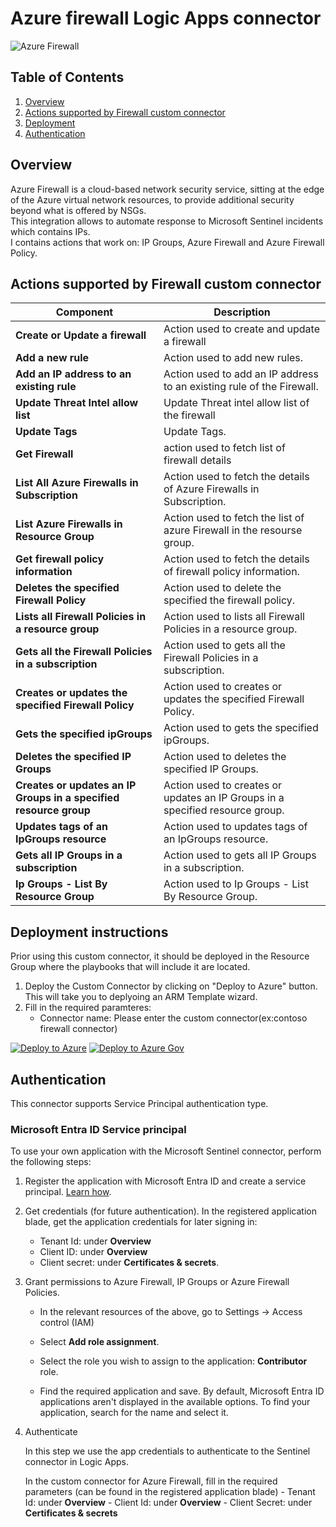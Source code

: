 # Azure firewall Logic Apps connector

![Azure Firewall](./AzureFirewallCustomConnector.png)<br>
## Table of Contents

1. [Overview](#overview)
1. [Actions supported by Firewall custom connector](#actions)
1. [Deployment](#deployment)
1. [Authentication](#Authentication)

<a name="overview">

## Overview
Azure Firewall is a cloud-based network security service, sitting at the edge of the Azure virtual network resources, to provide additional security beyond what is offered by NSGs. <br>
This integration allows to automate response to Microsoft Sentinel incidents which contains IPs. <br>
I contains actions that work on: IP Groups, Azure Firewall and Azure Firewall Policy.


<a name="actions">

## Actions supported by Firewall custom connector

| Component | Description |
| --------- | -------------- |
| **Create or Update a firewall** | Action used to create and update a firewall|
| **Add a new rule** | Action used to add new rules.|
| **Add an IP address to an existing rule** | Action used to add an IP address to an existing rule of the Firewall.|
| **Update Threat Intel allow list** |Update Threat intel allow list of the firewall|
| **Update Tags** |Update Tags.|
| **Get Firewall** | action used to fetch list of firewall details|
| **List All Azure Firewalls in Subscription** | Action used to fetch the details of Azure Firewalls in Subscription.|
| **List Azure Firewalls in Resource Group** | Action used to fetch the list of azure Firewall in the resourse group. |
| **Get firewall policy information** | Action used to fetch the details of firewall policy information. |
| **Deletes the specified Firewall Policy** | Action used to delete the specified the firewall policy. |
| **Lists all Firewall Policies in a resource group** | Action used to lists all Firewall Policies in a resource group. |
| **Gets all the Firewall Policies in a subscription** | Action used to gets all the Firewall Policies in a subscription. |
| **Creates or updates the specified Firewall Policy** | Action used to creates or updates the specified Firewall Policy. |
| **Gets the specified ipGroups** | Action used to gets the specified ipGroups. |
| **Deletes the specified IP Groups** | Action used to deletes the specified IP Groups. |
| **Creates or updates an IP Groups in a specified resource group** | Action used to creates or updates an IP Groups in a specified resource group. |
| **Updates tags of an IpGroups resource** | Action used to updates tags of an IpGroups resource. |
| **Gets all IP Groups in a subscription** | Action used to gets all IP Groups in a subscription. |
| **Ip Groups - List By Resource Group** | Action used to Ip Groups - List By Resource Group. |

<a name="deployment">

## Deployment instructions 

Prior using this custom connector, it should be deployed in the Resource Group where the playbooks that will include it are located.
<br>
1. Deploy the Custom Connector by clicking on "Deploy to Azure" button. This will take you to deplyoing an ARM Template wizard.
2. Fill in the required paramteres:
    * Connector name: Please enter the custom connector(ex:contoso firewall connector)

[![Deploy to Azure](https://aka.ms/deploytoazurebutton)](https://portal.azure.com/#create/Microsoft.Template/uri/https%3A%2F%2Fraw.githubusercontent.com%2FAzure%2FAzure-Sentinel%2Fmaster%2FSolutions%2FAzure%2520Firewall%2FPlaybooks%2FAzureFirewallConnector%2Fazuredeploy.json)
[![Deploy to Azure Gov](https://aka.ms/deploytoazuregovbutton)](https://portal.azure.us/#create/Microsoft.Template/uri/https%3A%2F%2Fraw.githubusercontent.com%2FAzure%2FAzure-Sentinel%2Fmaster%2FSolutions%2FAzure%2520Firewall%2FPlaybooks%2FAzureFirewallConnector%2Fazuredeploy.json)


<a name="authentication">

## Authentication
This connector supports Service Principal authentication type.
### Microsoft Entra ID Service principal
To use your own application with the Microsoft Sentinel connector, perform the following steps:

1. Register the application with Microsoft Entra ID and create a service principal. [Learn how](https://docs.microsoft.com/azure/active-directory/develop/howto-create-service-principal-portal#register-an-application-with-azure-ad-and-create-a-service-principal).

1. Get credentials (for future authentication).
    In the registered application blade, get the application credentials for later signing in:

    - Tenant Id: under **Overview**
    - Client ID: under **Overview**
    - Client secret: under **Certificates & secrets**.

1. Grant permissions to Azure Firewall, IP Groups or Azure Firewall Policies.

    - In the relevant resources of the above, go to Settings -> Access control (IAM)

    - Select **Add role assignment**.

    - Select the role you wish to assign to the application: **Contributor** role.

    - Find the required application and save. By default, Microsoft Entra ID applications aren't displayed in the available options. To find your application, search for the name and select it.

1. Authenticate

    In this step we use the app credentials to authenticate to the Sentinel connector in Logic Apps.

    In the custom connector for Azure Firewall, fill in the required parameters (can be found in the registered application blade)
        - Tenant Id: under **Overview**
        - Client Id: under **Overview**
        - Client Secret: under **Certificates & secrets**
